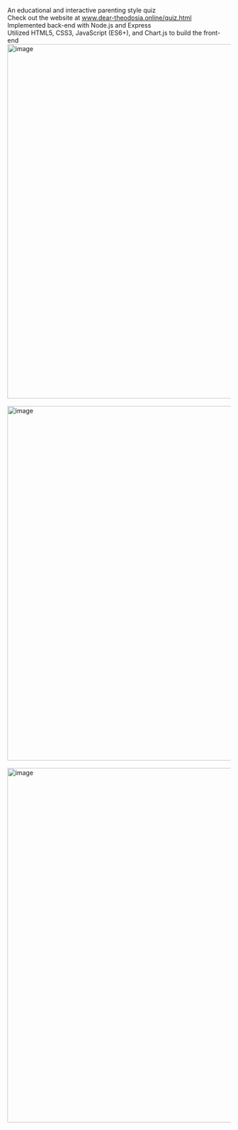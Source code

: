 An educational and interactive parenting style quiz  
Check out the website at www.dear-theodosia.online/quiz.html  
Implemented back-end with Node.js and Express   
Utilized HTML5, CSS3, JavaScript (ES6+), and Chart.js to build the front-end  
<img width="800" alt="image" src="https://github.com/Zanzao-Chen/Dear-Theodosia/assets/131998534/37079868-058d-4478-a47c-191eb371be23">    
<br>
<img width="800" alt="image" src="https://github.com/Zanzao-Chen/Dear-Theodosia/assets/131998534/fe4eb398-5250-4940-813a-1f0122017cc3">    
<br>
<img width="800" alt="image" src="https://github.com/Zanzao-Chen/Dear-Theodosia/assets/131998534/705d0d56-452b-4351-90d5-4514f46f76b0">



